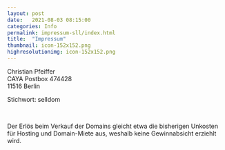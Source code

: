 ```yaml
---
layout: post
date:   2021-08-03 08:15:00
categories: Info
permalink: impressum-sll/index.html
title:  "Impressum"
thumbnail: icon-152x152.png
highresolutionimg: icon-152x152.png
---
```


<!-- entry-content -->
<p>Christian Pfeiffer<br>
CAYA Postbox 474428<br>
11516 Berlin</p>
<p>Stichwort: selldom</p>
<p>&nbsp;</p>
<p>Der Erl&ouml;s beim Verkauf der Domains gleicht etwa die bisherigen Unkosten für Hosting und Domain-Miete aus, weshalb keine Gewinnabsicht erziehlt wird.</p>
<!-- .entry-content -->
